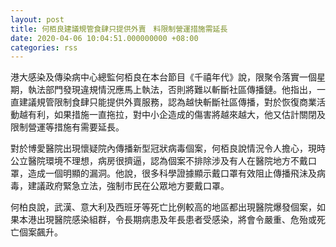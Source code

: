 ```yaml
---
layout: post
title: 何栢良建議規管食肆只提供外賣　料限制營運措施需延長
date: 2020-04-06 10:04:51.000000000 +08:00
categories: rss
---
```


港大感染及傳染病中心總監何栢良在本台節目《千禧年代》說，限聚令落實一個星期，執法部門發現違規情況應馬上執法，否則將難以斬斷社區傳播鏈。他指出，一直建議規管限制食肆只能提供外賣服務，認為越快斬斷社區傳播，對於恢復商業活動越有利，如果措施一直拖拉，對中小企造成的傷害將越來越大，他又估計關閉及限制營運等措施有需要延長。

對於博愛醫院出現懷疑院內傳播新型冠狀病毒個案，何栢良說情況令人擔心，現時公立醫院環境不理想，病房很擠逼，認為個案不排除涉及有人在醫院地方不戴口罩，造成一個明顯的漏洞。他說，很多科學證據顯示戴口罩有效阻止傳播飛沬及病毒，建議政府緊急立法，強制市民在公眾地方要戴口罩。

何柏良說，武漢、意大利及西班牙等死亡比例較高的地區都出現醫院爆發個案，如果本港出現醫院感染組群，令長期病患及年長患者受感染，將會令嚴重、危殆或死亡個案飆升。
